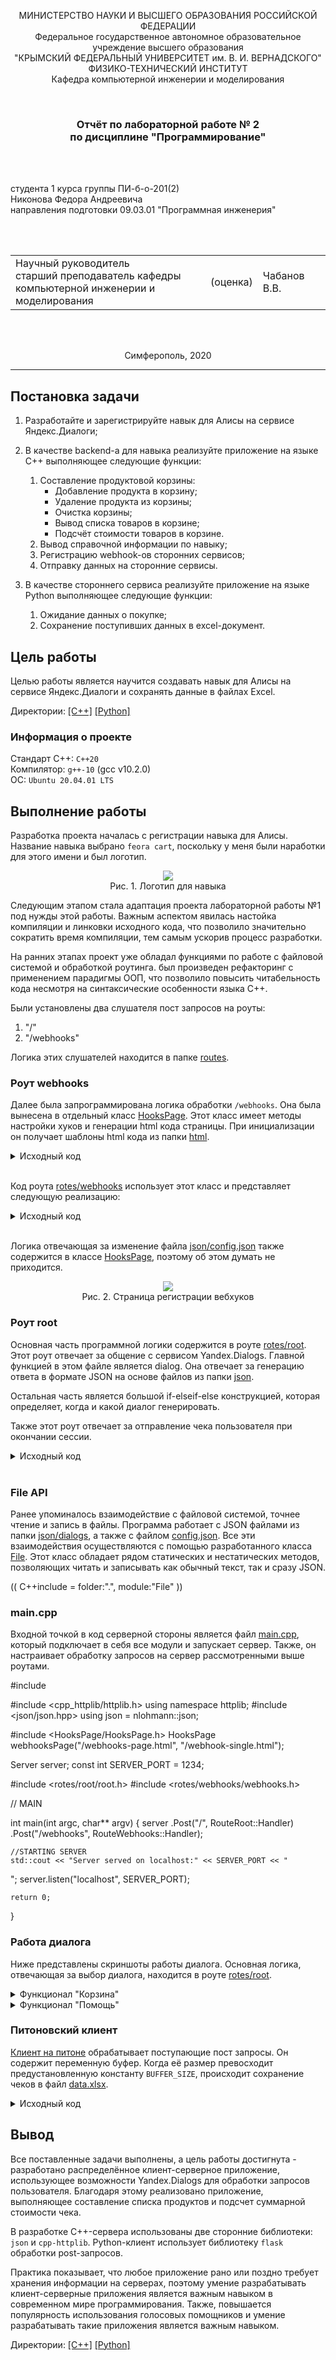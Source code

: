 <p align="center">МИНИСТЕРСТВО НАУКИ  И ВЫСШЕГО ОБРАЗОВАНИЯ РОССИЙСКОЙ ФЕДЕРАЦИИ<br>
Федеральное государственное автономное образовательное учреждение высшего образования<br>
"КРЫМСКИЙ ФЕДЕРАЛЬНЫЙ УНИВЕРСИТЕТ им. В. И. ВЕРНАДСКОГО"<br>
ФИЗИКО-ТЕХНИЧЕСКИЙ ИНСТИТУТ<br>
Кафедра компьютерной инженерии и моделирования</p>
<br>
<h3 align="center">Отчёт по лабораторной работе № 2<br> по дисциплине "Программирование"</h3>
<br><br>
<p>студента 1 курса группы ПИ-б-о-201(2)<br>
Никонова Федора Андреевича<br>
направления подготовки 09.03.01 "Программная инженерия"</p>
<br><br>
<table>
<tr><td>Научный руководитель<br> старший преподаватель кафедры<br> компьютерной инженерии и моделирования</td>
<td>(оценка)</td>
<td>Чабанов В.В.</td>
</tr>
</table>
<br><br>
<p align="center">Симферополь, 2020</p>
<hr>

## Постановка задачи

1. Разработайте и зарегистрируйте навык для Алисы на сервисе Яндекс.Диалоги;

2. В качестве backend-a для навыка реализуйте приложение на языке С++ выполняющее следующие функции:
   1. Составление продуктовой корзины:
      * Добавление продукта в корзину;
      * Удаление продукта из корзины;
      * Очистка корзины;
      * Вывод списка товаров в корзине;
      * Подсчёт стоимости товаров в корзине.
   2. Вывод справочной информации по навыку;
   3. Регистрацию webhook-ов сторонних сервисов;
   4. Отправку данных на сторонние сервисы. 

3. В качестве стороннего сервиса реализуйте приложение на языке Python выполняющее следующие функции:
   1. Ожидание данных о покупке;
   2. Сохранение поступивших данных в excel-документ.

## Цель работы
Целью работы является научится создавать навык для Алисы на сервисе Яндекс.Диалоги и сохранять данные в файлах Excel.

Директории:
[[C++]](./C++) [[Python]](./Python)

### Информация о проекте

Стандарт С++: `С++20`
<br>
Компилятор: `g++-10` (gcc v10.2.0)
<br>
ОС: `Ubuntu 20.04.01 LTS`

## Выполнение работы

Разработка проекта началась с регистрации навыка для Алисы. Название навыка выбрано `feora cart`, поскольку у меня были наработки для этого имени и был логотип.

<p align="center">
<img src="images/feora-logo.png"><br>
Рис. 1. Логотип для навыка
</p>

Следующим этапом стала адаптация проекта лабораторной работы №1 под нужды этой работы. Важным аспектом явилась настойка компиляции и линковки исходного кода, что позволило значительно сократить время компиляции, тем самым ускорив процесс разработки.

На ранних этапах проект уже обладал функциями по работе с файловой системой и обработкой роутинга. был произведен рефакторинг с применением парадигмы ООП, что позволило повысить читабельность кода несмотря на синтаксические особенности языка С++.

Были установлены два слушателя пост запросов на роуты:
1. "/"
2. "/webhooks"

Логика этих слушателей находится в папке [routes](./C++/include/routes).

### Роут webhooks

Далее была запрограммирована логика обработки `/webhooks`. Она была вынесена в отдельный класс [HooksPage](./C++/include/HooksPage). Этот класс имеет методы настройки хуков и генерации html кода страницы. При инициализации он получает шаблоны html кода из папки [html](./C++/html).
<details><summary>Исходный код</summary>
<details><summary>Заголовочный файл</summary>

```c++
#pragma once

#include <iostream>
#include <string>
#include <vector>
#include <File/File.h>
#include <tools/replaceAll.h>
#include <json/json.hpp>
using json = nlohmann::json;

class HooksPage {
public:
   struct {
      std::string page;
      std::string single;
   } templates;

   File* configFile;
   json config;

   HooksPage(std::string pageTemplatePath, std::string singleTemplatePath);
   HooksPage();

   bool updateConfigFile();

   int getHookIndex(std::string url);
   void setHook(std::string url);
   void delHook(std::string url);

   std::string getHtml();
};
```
</details>
<details><summary>Реализация</summary>

```c++
#include "HooksPage.h"

HooksPage::HooksPage() {
   std::cout << "creating HooksPage Free";
   auto pwd = File::pwd();
   std::cout << pwd;
}

HooksPage::HooksPage(std::string pageTemplatePath, std::string singleTemplatePath) {
   auto pwd = File::pwd();
   auto page = new File(pwd + "/../html" + pageTemplatePath);
   auto single = new File(pwd + "/../html" + singleTemplatePath);
   templates.page = page->read();
   templates.single = single->read();

   configFile = new File(pwd + "/../json/config.json");
   bool exists = configFile->exists();
   if (!exists) {
      configFile->write(R"({ "webhooks": [] })");
   }
   config = configFile->readJson();
}

bool HooksPage::updateConfigFile() {
   return configFile->writeJson(config);
}

int HooksPage::getHookIndex(std::string url) {
   int i = 0;
   for (auto& hook : config["webhooks"]) {
      if (url == hook.get<std::string>()) return i;
      i++;
   }
   return -1;
}
void HooksPage::setHook(std::string url) {
   if (getHookIndex(url) == -1) {
      config["webhooks"].push_back(url);
      updateConfigFile();
   }
}
void HooksPage::delHook(std::string url) {
   int index = getHookIndex(url);
   if (index != -1) {
      config["webhooks"].erase(index);
      updateConfigFile();
   }
}

std::string HooksPage::getHtml() {
   std::string webhooksHtml = "";
   for (auto& hook : config["webhooks"]) {
      webhooksHtml += replaceAll(templates.single, "{Webhook URL}", hook) + "
";
   }
   std::string resHtml = replaceAll(templates.page, "{webhooks_list}", webhooksHtml);
   return resHtml;
}
```
</details>
</details>
<br>

Код роута [rotes/webhooks](./C++/include/rotes/webhooks) использует этот класс и представляет следующую реализацию:
<details><summary>Исходный код</summary>
<details><summary>Заголовочный файл</summary>

```c++
#pragma once

#include <HooksPage/HooksPage.h>

#include <json/json.hpp>
using json = nlohmann::json;
#include <cpp_httplib/httplib.h>
using namespace httplib;

extern HooksPage webhooksPage;

namespace RouteWebhooks {

   void Handler(const Request& req, Response& res);

} // namespace RouteWebhooks

```
</details>
<details><summary>Реализация</summary>

```c++
#include "webhooks.h"

namespace RouteWebhooks {

   void Handler(const Request& req, Response& res)
   {
      if (req.has_param("del")) {
         auto val = req.get_param_value("del");
         webhooksPage.delHook(val);
      }
      else if (req.has_param("set")) {
         auto val = req.get_param_value("set");
         webhooksPage.setHook(val);
      }

      std::cout << "Req: " << req.body.c_str() << std::endl;
      res.set_content(webhooksPage.getHtml(), "text/html; charset=UTF-8");
   }

} // namespace RouteWebhooks
```
</details>
</details>
<br>

Логика отвечающая за изменение файла [json/config.json](./C++/json/config.json) также содержится в классе [HooksPage](./C++/include/HooksPage), поэтому об этом думать не приходится.

<p align="center">
<img src="images/webhooks.png"><br>
Рис. 2. Страница регистрации вебхуков
</p>

### Роут root

Основная часть программной логики содержится в роуте [rotes/root](./C++/include/rotes/root). Этот роут отвечает за общение с сервисом Yandex.Dialogs. Главной функцией в этом файле является dialog. Она отвечает за генерацию ответа в формате JSON на основе файлов из папки [json](./C++/json).

Остальная часть является большой if-elseif-else конструкцией, которая определяет, когда и какой диалог генерировать.

Также этот роут отвечает за отправление чека пользователя при окончании сессии.

<details><summary>Исходный код</summary>
<details><summary>Заголовочный файл</summary>

```c++
#pragma once

#include <json/json.hpp>
using json = nlohmann::json;
#include <cpp_httplib/httplib.h>
using namespace httplib;

#include <tools/replaceAll.h>
#include <HooksPage/HooksPage.h>

extern HooksPage webhooksPage;

namespace RouteRoot {

   const std::string DIALOGS_JSON_PATH = File::pwd() + "/../json/dialog";

   std::string dialog(std::string dialogName, json state, json config = R"({})"_json);

   void Handler(const Request& req, Response& res);

   std::string getCommand(json yandexJson);

   std::string getProductName(json yandexJson, int productTokenIndex);
   json getProductSet(json yandexJson, int productTokenIndex);
   void removeProduct(int productTokenIndex, json& yandexJson, json& state);

   std::string rubleString(int number);
} // namespace RouteRoot
```
</details>
<details><summary>Реализация</summary>

```c++
#include "root.h"

namespace RouteRoot {

   std::string dialog(std::string dialogName, json state, json config) {
      std::string targetJsonString = File::Read(DIALOGS_JSON_PATH + "/" + dialogName);
      json targetDialog = json::parse(targetJsonString);
      bool notStartup = state != nullptr;

      std::cout << "Taking dialog: " << dialogName << std::endl;

      if (notStartup) { // not startup
         if (config.contains("buttons")) { // generate buttons
            auto buttons = config["buttons"].get<std::string>();

            if (buttons == "speak") { // speak buttons
               if (!state["speak"].get<bool>()) {
                  //targetDialog["parameters"] = R"({
                  //   "instance": "mute"
                  //})"_json;
                  //targetDialog["response"]["tts"] = nullptr;
                  targetDialog["response"].erase("tts");
                  targetDialog["response"]["buttons"].push_back(R"({ "title": "Говорить" })"_json);
               }
               else {
                  targetDialog["response"]["buttons"].push_back(R"({ "title": "Молчать" })"_json);
               }
               targetDialog["response"]["buttons"].push_back(R"({ "title": "Корзина" })"_json);
            } // speak buttons
            else if (buttons == "cart") { // cart buttons
               json buttonsCart = R"([
               { "title": "Очистить корзину" },
               { "title": "Добавить в корзину" },
               { "title": "Удалить из корзины" },
               { "title": "Что в корзине" },
               { "title": "Сумма" },
               { "title": "Покупка завершена" }
            ])"_json;

               for (auto& button : buttonsCart) {
                  targetDialog["response"]["buttons"].push_back(button);
               }
            } // cart buttons
         } // generate buttons

         if (config.contains("help_all_name")) { // single help
            std::string helpText, helpTts;
            auto helpName = config["help_all_name"].get<std::string>();

            auto helpArr = json::parse(targetDialog["help_arr"].dump());
            targetDialog.erase("help_arr");

            for (auto it = helpArr.begin(); it != helpArr.end(); ++it) {
               json helpCurr = *it;
               auto helpNameCurr = helpCurr["name"].get<std::string>();
               if (helpNameCurr == helpName) {
                  helpText = helpCurr["text"].get<std::string>();
                  helpTts = helpCurr["tts"].get<std::string>();
                  break;
               }
            }

            std::cout << "help.text: " << helpText << std::endl;
            std::cout << "help.tts: " << helpTts << std::endl;
            targetDialog["response"]["text"] = helpText;
            targetDialog["response"]["tts"] = helpTts;
         } // single help

         if (config.contains("text")) { // use custom text
            auto newText = config["text"].get<std::string>();
            targetDialog["response"]["text"] = newText;
            targetDialog["response"]["tts"] = newText;
         } // use custom text

         targetDialog["session_state"] = state;
      } // not startup
      else { // is startup
         state = R"({
            "speak": true,
            "cart": [],
            "mode": "normal"
         })"_json;

         targetDialog["response"]["buttons"].push_back(R"({ "title": "Молчать" })"_json);
         targetDialog["session_state"] = state;
      } // is startup

      return targetDialog.dump();
   }

   void Handler(const Request& req, Response& res)
   {
      std::cout << "------------------------" << std::endl;

      std::string response;
      auto yandexJson = json::parse(req.body);

      // if new session
      if (yandexJson["session"]["new"].get<bool>()) {
         response = dialog("startup.json", nullptr);
      }
      else { // session continue
         auto state = yandexJson["state"]["session"];

         std::string command = getCommand(yandexJson);
         std::cout << "
Команда: " << command << std::endl;
         std::string commandOrig = yandexJson["request"]["original_utterance"].get<std::string>();
         std::cout << "Команда (ориг): " << commandOrig << "
" << std::endl;

         if (!(state.contains("cart") && state.contains("speak") && state.contains("mode"))) {
            response = dialog("error.json", state);
         }
         else { // is correct session data
            auto cart = state["cart"];
            auto speak = state["speak"];
            auto mode = state["mode"];

            bool isWait = state.contains("wait") && !state["wait"].is_null();
            std::string wait = isWait ? state["wait"].get<std::string>() : "";

            auto buttonsNormal = R"({ 
               "buttons": "speak"
            })"_json;
            auto buttonsCart = R"({ 
               "buttons": "cart"
            })"_json;

            int tokensCount = yandexJson["request"]["nlu"]["tokens"].size();

            if (mode == "normal") { // mode: normal
               if (false) {
               }
               else if (command == "молчать") {
                  state["speak"] = false;
                  response = dialog("mode/silent.json", state, buttonsNormal);
               }
               else if (command == "говорить") {
                  state["speak"] = true;
                  response = dialog("mode/speak.json", state, buttonsNormal);
               }
               else if (command == "помощь") {
                  state["mode"] = "help";
                  response = dialog("help/start.json", state);
               }
               else if (command == "корзина") {
                  state["mode"] = "cart";
                  response = dialog("cart/start.json", state, buttonsCart);
               }
               else {
                  response = dialog("unknown.json", state, buttonsNormal);
               }
            } // mode: normal


            else if (mode == "help") { // mode: help
               if (command == "назад") {
                  state["mode"] = "normal";
                  response = dialog("help/end.json", state, buttonsNormal);
               }
               else {
                  response = dialog("help/all.json", state, json::parse("{ \"help_all_name\": \"" + commandOrig + "\" }"));
               }
            } // mode: help


            else if (mode == "cart") { // mode: cart
               if (false) {
               }

               else if (command == "очистить корзину") {
                  state["cart"] = json::array();
                  response = dialog("cart/skill/clean.json", state, buttonsCart);
               }

               else if ((isWait && wait == "добавить в корзину") || command.rfind("добавить в корзину", 0) == 0) { // command starts with ...
                  if (!isWait) { // nothing to wait
                     if (tokensCount == 3) { // no args given
                        state["wait"] = "добавить в корзину";
                        response = dialog("cart/skill/add_no_args.json", state);
                     } // no args given
                     else { // args given
                        json productData = getProductSet(yandexJson, 3);
                        state["cart"].push_back(productData);
                        response = dialog("cart/skill/add.json", state, buttonsCart);
                     } // args given
                  } // nothin to wait
                  else { // was waiting
                     state["wait"] = nullptr;

                     json productData = getProductSet(yandexJson, 0);
                     state["cart"].push_back(productData);
                     response = dialog("cart/skill/add.json", state, buttonsCart);
                  } // was waiting
               }

               else if ((isWait && wait == "удалить из корзины") || command.rfind("удалить из корзины", 0) == 0) {
                  if (!isWait) { // nothing to wait
                     if (tokensCount == 3) { // no args given
                        state["wait"] = "удалить из корзины";
                        response = dialog("cart/skill/remove_no_args.json", state);
                     } // no args given
                     else { // args given
                        removeProduct(3, yandexJson, state);
                        response = dialog("cart/skill/remove.json", state, buttonsCart);
                     } // args given
                  } // nothin to wait
                  else { // was waiting
                     state["wait"] = nullptr;
                     removeProduct(0, yandexJson, state);
                     response = dialog("cart/skill/remove.json", state, buttonsCart);
                  } // was waiting
               }

               else if (command == "что в корзине") {
                  auto cart = state["cart"];

                  if (cart.empty()) response = dialog("cart/skill/list_free.json", state, buttonsCart);
                  else {
                     std::string cartText = "Ща по фактам раскидаю: ";
                     for (auto& product : cart) {
                        auto name = product["name"].get<std::string>();
                        int priceVal = product["price"].get<int>();
                        auto price = std::to_string(priceVal);
                        cartText += name + " на " + price + " " + rubleString(priceVal) + ", ";
                     }
                     json configList = {
                        { "text", cartText },
                        { "buttons", "cart" },
                     };
                     response = dialog("cart/skill/list.json", state, configList);
                  }
               }

               else if (command == "сумма") {
                  int cartSum = 0;
                  for (auto& product : state["cart"]) {
                     cartSum += product["price"].get<int>();
                  }

                  json configSum = {
                        { "text", "Товаров на " + std::to_string(cartSum) + " " + rubleString(cartSum) },
                        { "buttons", "cart" },
                  };
                  response = dialog("cart/skill/sum.json", state, configSum);
               }

               else if (command == "покупка завершена") {
                  std::string id = yandexJson["session"]["user"].contains("user_id")
                     ? yandexJson["session"]["user"]["user_id"].get<std::string>()
                     : "anonymous";
                  json check = {
                     {"user_id", id},
                     {"check", state["cart"]},
                  };

                  std::string checkString = check.dump();
                  std::cout << "Check data:" << checkString << std::endl;

                  for (auto& hook : webhooksPage.config["webhooks"]) {
                     std::string hookString = hook.get<std::string>();
                     std::cout << "Check send: " << hookString << std::endl;
                     Client sender{ hookString.c_str() };

                     sender.Post("/", checkString, "application/json; charset=utf8");
                  }

                  state["mode"] = "normal";
                  response = dialog("cart/end.json", state, buttonsNormal);
               }

               else {
                  response = dialog("unknown.json", state, buttonsCart);
               }
            } // mode: cart
         } // is correct session data
      } // session continue

      std::cout << req.body.c_str() << std::endl;
      res.set_content(response, "text/json; charset=UTF-8");
   }

   std::string getCommand(json yandexJson) { // take command from command prop or nlu list
      std::string command;
      if (yandexJson["request"].contains("command")) {
         command = yandexJson["request"]["command"].get<std::string>();
      }
      else {
         command = "";
         for (auto& token : yandexJson["request"]["nlu"]) {
            command += token.get<std::string>();
         }
      }
      return command;
   }

   std::string getProductName(json yandexJson, int productTokenIndex) {
      return yandexJson["request"]["nlu"]["tokens"][productTokenIndex].get<std::string>();
   }

   json getProductSet(json yandexJson, int productTokenIndex) {
      std::string productName = getProductName(yandexJson, productTokenIndex);

      json entities = yandexJson["request"]["nlu"]["entities"];
      int productPrice;
      for (auto it = entities.begin(); it != entities.end(); ++it) {
         if ((*it)["type"] == "YANDEX.NUMBER") {
            productPrice = (*it)["value"].get<int>();
            break;
         }
      }

      std::cout << "product.name: " << productName << std::endl;
      std::cout << "product.price: " << productPrice << std::endl;

      auto res = json{
         {"name", productName},
         {"price", productPrice},
      };
      return res;
   }

   void removeProduct(int productTokenIndex, json& yandexJson, json& state) {
      json newCart = json::array();

      std::string productName = getProductName(yandexJson, productTokenIndex);
      int i = 0;
      for (auto& product : state["cart"]) {
         std::string productNameCurr = product["name"].get<std::string>();
         if (productName != productNameCurr) {
            newCart.push_back(product);
         }
         i++;
      }

      state["cart"] = newCart;
   }

   std::string rubleString(int number) {
      switch (number % 100)
      {
      case 11:
      case 12:
      case 13:
      case 14:
      case 15:
      case 16:
      case 17:
      case 18:
      case 19: return "рублей"; break;
      default:
         switch (number % 10)
         {
         case 0: return "рублей"; break;
         case 1: return "рубль"; break;
         case 2:
         case 3:
         case 4: return "рубля"; break;
         case 5:
         case 6:
         case 7:
         case 8:
         case 9: return "рублей"; break;
         default: std::cout << "Ошибка rubleString, введите положительное число!"; break;
         }
      }
      return "Ошибка";
   }

} // namespace RouteRoot
```
</details>
</details>
<br>

### File API

Ранее упоминалось взаимодействие с файловой системой, точнее чтение и запись в файлы. Программа работает с JSON файлами из папки [json/dialogs](./C++/json/dialogs), а также с файлом [config.json](./C++/json/config.json). Все эти взаимодействия осуществляются с помощью разработанного класса [File](./C++/include/File). Этот класс обладает рядом статических и нестатических методов, позволяющих читать и записывать как обычный текст, так и сразу JSON.

(( С++include = folder:".", module:"File" ))

### main.cpp

Входной точкой в код серверной стороны является файл [main.cpp](./C++/main.cpp), который подключает в себя все модули и запускает сервер. Также, он настраивает обработку запросов на сервер рассмотренными выше роутами.

#include <iostream>

#include <cpp_httplib/httplib.h>
using namespace httplib;
#include <json/json.hpp>
using json = nlohmann::json;

#include <HooksPage/HooksPage.h>
HooksPage webhooksPage("/webhooks-page.html", "/webhook-single.html");

Server server;
const int SERVER_PORT = 1234;

#include <rotes/root/root.h>
#include <rotes/webhooks/webhooks.h>

// MAIN

int main(int argc, char** argv)
{
	server
		.Post("/",
			RouteRoot::Handler)
		.Post("/webhooks",
			RouteWebhooks::Handler);

	//STARTING SERVER
	std::cout << "Server served on localhost:" << SERVER_PORT << "
";
	server.listen("localhost", SERVER_PORT);

	return 0;
}


### Работа диалога

Ниже представлены скриншоты работы диалога. Основная логика, отвечающая за выбор диалога, находится в роуте [rotes/root](./C++/include/rotes/root).

<details><summary>Функционал "Корзина"</summary>

<p align="center">
<img src="images/cart1.jpg"><br>
Рис. 3. Вход в корзину
</p>
<p align="center">
<img src="images/cart2.jpg"><br>
Рис. 4. Добавление в корзину
</p>
<p align="center">
<img src="images/cart3.jpg"><br>
Рис. 5. Что в корзине
</p>
<p align="center">
<img src="images/cart4.jpg"><br>
Рис. 6. Удаление товара, начальное состояние корзины
</p>
<p align="center">
<img src="images/cart5.jpg"><br>
Рис. 7. Удаление товара, команда
</p>
<p align="center">
<img src="images/cart6.jpg"><br>
Рис. 8. Удаление товара, конечное состояние корзины
</p>
<p align="center">
<img src="images/cart7.jpg"><br>
Рис. 9. Очищение корзины
</p>
<p align="center">
<img src="images/cart8.jpg"><br>
Рис. 10. Завершение покупки
</p>

После завершение сессии этот роут отправляет изменения post-запросом на питоновский сервер, который сохраняет чек в [excel файл](./Python/data.xlsx).

</details>

<details><summary>Функционал "Помощь"</summary>

Помощь принимает все команды. Если была запрос `назад`, то происходит выход в главное меню. В любом другом случае осуществляется поиск по файлу диалога [help/all.json](./C++/json/dialog/help/all.json). В настоящий момент имеется справка только для самой корзины, но при желании справку можно дописать в JSON файлах.

<p align="center">
<img src="images/help1.jpg"><br>
Рис. 11. Режим справки
</p>
<p align="center">
<img src="images/help2.png"><br>
Рис. 12. Справка по корзине
</p>

</details>

### Питоновский клиент

[Клиент на питоне](./Python/main.py) обрабатывает поступающие пост запросы. Он содержит переменную буфер. Когда её размер превосходит предустановленную константу `BUFFER_SIZE`, происходит сохранение чеков в файл [data.xlsx](./Python/data.xlsx).

<details><summary>Исходный код</summary>

```python
from flask import Flask
from flask.globals import request
import openpyxl
import os.path
import datetime


app = Flask(__name__)

pwd = os.path.abspath(os.path.dirname(__file__))

#BUFFER_SIZE = 1000
BUFFER_SIZE = 0
buffer = []


@app.route('/', methods=['POST', 'GET'])
def index():
   global buffer
   
   if request.method == 'POST':
      
      buffer += [request.json]
      print('req.body:', buffer[-1])
      if (len(buffer) > BUFFER_SIZE):
         save_excel()
         buffer = []
         
      return 'OK'
      
   elif request.method == 'GET':
      return 'Это GET запрос'


def save_excel():
   global buffer
   
   STORAGE_FILE = os.path.join(pwd, 'data.xlsx')
   
   book = None
   # create or open book
   if not os.path.exists(STORAGE_FILE):
      book = openpyxl.Workbook()
      # headers
      book.active['A1'] = 'N'
      book.active['B1'] = 'User ID'
      book.active['C1'] = 'Datetime'
      book.active['D1'] = 'Item'
      book.active['E1'] = 'Prise'
      book.save(STORAGE_FILE)
   else:
      book = openpyxl.open(STORAGE_FILE)   
   sheet = book.active
   
   max_row = len(sheet['A'])
   nowtime = datetime.datetime.utcnow()
   
   row = max_row + 1
   for dataset in buffer:
      id = dataset['user_id']
      check = dataset['check']
      
      for item in check:
         sheet[row][0].value = row - 1
         sheet[row][1].value = id
         sheet[row][2].value = nowtime
         sheet[row][3].value = item['name']
         sheet[row][4].value = item['price']
         row += 1
   
   book.save(STORAGE_FILE)
   book.close()

if __name__ == '__main__':
   app.run()
```

</details>

## Вывод
Все поставленные задачи выполнены, а цель работы достигнута - разработано распределённое клиент-серверное приложение, использующее возможности Yandex.Dialogs для обработки запросов пользователя. Благодаря этому реализовано приложение, выполняющее составление списка продуктов и подсчет суммарной стоимости чека.

В разработке С++-сервера использованы две сторонние библиотеки: `json` и `cpp-httplib`. Python-клиент использует библиотеку `flask` обработки post-запросов.

Практика показывает, что любое приложение рано или поздно требует хранения информации на серверах, поэтому умение разрабатывать клиент-серверные приложения является важным навыком в современном мире программирования. Также, повышается популярность использования голосовых помощников и умение разрабатывать такие приложения является важным навыком.

Директории:
[[C++]](./C++) [[Python]](./Python)
